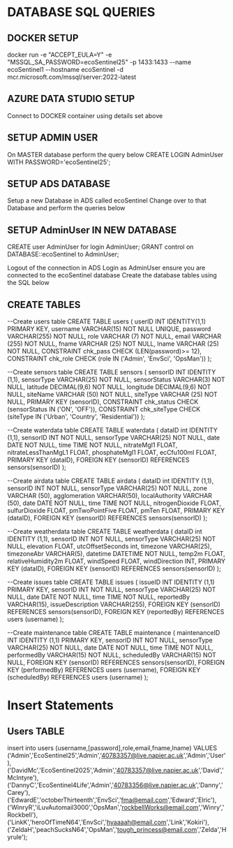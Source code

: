 # DATABASE SQL QUERIES
## DOCKER SETUP 
docker run -e "ACCEPT_EULA=Y" -e "MSSQL_SA_PASSWORD=ecoSentinel25" -p 1433:1433 --name ecoSentinel1 --hostname ecoSentinel -d mcr.microsoft.com/mssql/server:2022-latest

## AZURE DATA STUDIO SETUP
Connect to DOCKER container using details set above

## SETUP ADMIN USER 
On MASTER database perform the query below
CREATE LOGIN AdminUser WITH PASSWORD='ecoSentinel25';

## SETUP ADS DATABASE
Setup a new Database in ADS called ecoSentinel
Change over to that Database and perform the queries below

## SETUP AdminUser IN NEW DATABASE
CREATE user AdminUser for login AdminUser;
GRANT control on DATABASE::ecoSentinel to AdminUser;

Logout of the connection in ADS
Login as AdminUser
ensure you are connected to the ecoSentinel database
Create the database tables using the SQL below

## CREATE TABLES 
--Create users table
CREATE TABLE users (
    userID INT IDENTITY(1,1) PRIMARY KEY,
    username VARCHAR(15) NOT NULL UNIQUE,
    password VARCHAR(255) NOT NULL,
	role VARCHAR (7) NOT NULL,
	email VARCHAR (255) NOT NULL,
	fname VARCHAR (25) NOT NULL,
	lname VARCHAR (25) NOT NULL,
	CONSTRAINT chk_pass CHECK (LEN(password)>= 12),
	CONSTRAINT chk_role CHECK (role IN ('Admin', 'EnvSci', 'OpsMan'))
);

--Create sensors table
CREATE TABLE sensors (
	sensorID INT IDENTITY (1,1),
	sensorType VARCHAR(25) NOT NULL,
	sensorStatus VARCHAR(3) NOT NULL,
	latitude DECIMAL(9,6) NOT NULL,
	longitude DECIMAL(9,6) NOT NULL,
	siteName VARCHAR (50) NOT NULL,
	siteType VARCHAR (25) NOT NULL,
	PRIMARY KEY (sensorID),
	CONSTRAINT chk_status CHECK (sensorStatus IN ('ON', 'OFF')),
	CONSTRAINT chk_siteType CHECK (siteType IN ('Urban', 'Country', 'Residential'))
);

--Create waterdata table
CREATE TABLE waterdata (
	dataID int IDENTITY (1,1),
	sensorID INT NOT NULL,
	sensorType VARCHAR(25) NOT NULL,
	date DATE NOT NULL,
	time TIME NOT NULL,
	nitrateMgl1 FLOAT,
	nitrateLessThanMgL1 FLOAT,
	phosphateMgl1 FLOAT,
	ecCfu100ml FLOAT,
	PRIMARY KEY (dataID),
    FOREIGN KEY (sensorID) REFERENCES sensors(sensorID)
);

--Create airdata table
CREATE TABLE airdata (
    dataID int IDENTITY (1,1),
	sensorID INT NOT NULL,
	sensorType VARCHAR(25) NOT NULL,
	zone VARCHAR (50),
	agglomeration VARCHAR(50),
	localAuthority VARCHAR (50),
	date DATE NOT NULL,
	time TIME NOT NULL,
	nitrogenDioxide FLOAT,
	sulfurDioxide FLOAT,
	pmTwoPointFive FLOAT,
	pmTen FLOAT,
	PRIMARY KEY (dataID),
    FOREIGN KEY (sensorID) REFERENCES sensors(sensorID)
);

--Create weatherdata table
CREATE TABLE weatherdata (
	dataID int IDENTITY (1,1),
    sensorID INT NOT NULL,
	sensorType VARCHAR(25) NOT NULL,
	elevation FLOAT,
	utcOffsetSeconds int,
	timezone VARCHAR(25),
	timezoneAbr VARCHAR(5),
	datetime DATETIME NOT NULL,
	temp2m FLOAT,
	relativeHumidity2m FLOAT,
	windSpeed FLOAT,
	windDirection INT,
	PRIMARY KEY (dataID),
    FOREIGN KEY (sensorID) REFERENCES sensors(sensorID)
);

--Create issues table
CREATE TABLE issues (
	issueID INT IDENTITY (1,1) PRIMARY KEY,
    sensorID INT NOT NULL,
	sensorType VARCHAR(25) NOT NULL,
	date DATE NOT NULL,
	time TIME NOT NULL,
	reportedBy VARCHAR(15),
	issueDescription VARCHAR(255),
    FOREIGN KEY (sensorID) REFERENCES sensors(sensorID),
	FOREIGN KEY (reportedBy) REFERENCES users (username)
);

--Create maintenance table
CREATE TABLE maintenance (
	maintenanceID INT IDENTITY (1,1) PRIMARY KEY,
    sensorID INT NOT NULL,
	sensorType VARCHAR(25) NOT NULL,
	date DATE NOT NULL,
	time TIME NOT NULL,
	performedBy VARCHAR(15) NOT NULL,
	scheduledBy VARCHAR(15) NOT NULL,
    FOREIGN KEY (sensorID) REFERENCES sensors(sensorID),
	FOREIGN KEY (performedBy) REFERENCES users (username),
	FOREIGN KEY (scheduledBy) REFERENCES users (username)
);

# Insert Statements

## Users TABLE
insert into users (username,[password],role,email,fname,lname)
VALUES 
('Admin','EcoSentinel25','Admin','40783357@live.napier.ac.uk','Admin','User'),
('DavidMc','EcoSentinel2025','Admin','40783357@live.napier.ac.uk','David','McIntyre'),
('DannyC','EcoSentinel4Life','Admin','40783356@live.napier.ac.uk','Danny','Carey'),
('EdwardE','octoberThirteenth','EnvSci','fma@email.com','Edward','Elric'),
('WinryR','iLuvAutomail3000','OpsMan','rockbellWorks@email.com','Winry','Rockbell'),
('LinkK','heroOfTimeN64','EnvSci','hyaaaah@email.com','Link','Kokiri'),
('ZeldaH','peachSucksN64','OpsMan','tough_princess@email.com','Zelda','Hyrule');
